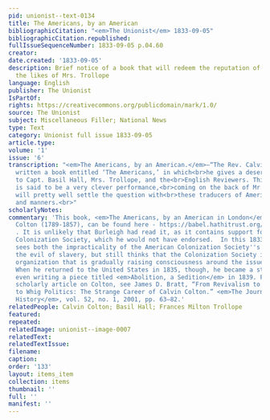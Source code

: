 ```yaml
---
pid: unionist--text-0134
title: The Americans, by an American
bibliographicCitation: "<em>The Unionist</em> 1833-09-05"
bibliographicCitation.republished: 
fullIssueSequenceNumber: 1833-09-05 p.04.60
creator: 
date.created: '1833-09-05'
description: Brief notice of a book that will redeem the reputation of Americans from
  the likes of Mrs. Trollope
language: English
publisher: The Unionist
IsPartOf: 
rights: https://creativecommons.org/publicdomain/mark/1.0/
source: The Unionist
subject: Miscellaneous Filler; National News
type: Text
category: Unionist full issue 1833-09-05
article.type: 
volume: '1'
issue: '6'
transcription: "<em>The Americans, by an American.</em>—“The Rev. Calvin Colton has
  written a book entitled ‘The Americans,’ in which<br>he gives a deserved castigation
  to Capt. Basil Hall, Mrs. Trollope, and the<br>English Reviewers. This work, which
  is said to be a very clever performance,<br>coming on the back of Mr. Stuart’s,
  will pretty well settle the question with<br>these traducers of American character
  and manners.<br>"
scholarlyNotes: 
commentary: 'This book, <em>The Americans, by an American in London</em>, by Calvin
  Colton (1789-1857), can be found here - https://babel.hathitrust.org/cgi/pt?id=yale.39002007679153&view=1up&seq=7&q1=american%20colonization%20society
  . It is unlikely that Burleigh had read it, as it contains support for the American
  Colonization Society, which he would not have endorsed.  In this 1833 book, Colton
  sees both the impracticality of the American Colonization Society''s project, and
  the evil of slavery, but still thinks that the Colonization Society is a benevolent
  organization that is gradually raising consciousness around the issue of slavery.
  When he returned to the United States in 1835, though, he became a strident anti-abolitionist,
  even writing a piece titled <em>Abolition, a Sedition</em> in 1839. For a full length
  scholarly article on Colton, see James D. Bratt, “From Revivalism to Anti-Revivalism
  to Whig Politics: The Strange Career of Calvin Colton.” <em>The Journal of Ecclesiastical
  History</em>, vol. 52, no. 1, 2001, pp. 63–82.'
relatedPeople: Calvin Colton; Basil Hall; Frances Milton Trollope
featured: 
repeated: 
relatedImage: unionist--image-0007
relatedText: 
relatedTextIssue: 
filename: 
caption: 
order: '133'
layout: items_item
collection: items
thumbnail: ''
full: ''
manifest: ''
---
```

